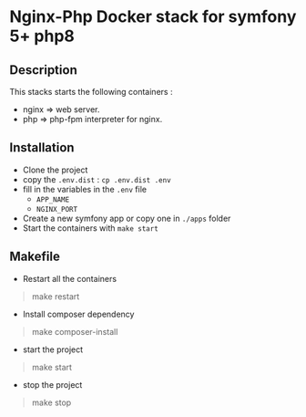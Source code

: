 # Nginx-Php Docker stack for symfony 5+ php8

## Description
This stacks starts the following containers :
* nginx => web server.
* php => php-fpm interpreter for nginx.

## Installation
* Clone the project
* copy the `.env.dist` : `cp .env.dist .env`
* fill in the variables in the `.env` file
  * `APP_NAME`
  * `NGINX_PORT`
* Create a new symfony app or copy one in `./apps` folder
* Start the containers with `make start`


## Makefile

* Restart all the containers
> make restart
* Install composer dependency
> make composer-install
* start the project
> make start
* stop the project
> make stop

